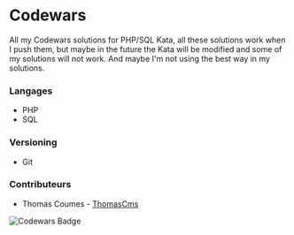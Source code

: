 # Codewars
All my Codewars solutions for PHP/SQL Kata, all these solutions work when I push them, but maybe in the future the Kata will be modified and some of my solutions will not work. And maybe I'm not using the best way in my solutions.

### Langages
* PHP
* SQL

### Versioning
* Git
 
### Contributeurs
* Thomas Coumes - [ThomasCms](https://github.com/ThomasCms)

![Codewars Badge](https://www.codewars.com/users/ThomasCms/badges/large)
